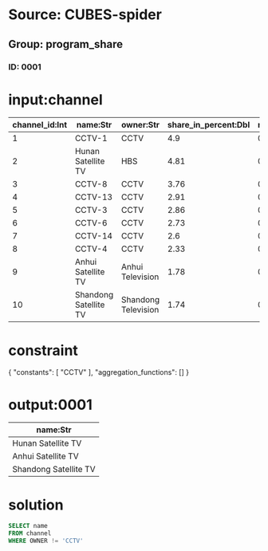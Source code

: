 # Source: CUBES-spider
## Group: program_share
### ID: 0001

# input:channel

| channel_id:Int | name:Str | owner:Str | share_in_percent:Dbl | rating_in_percent:Dbl |
|---|---|---|---|---|
| 1 | CCTV-1 | CCTV | 4.9 | 0.54 |
| 2 | Hunan Satellite TV | HBS | 4.81 | 0.53 |
| 3 | CCTV-8 | CCTV | 3.76 | 0.41 |
| 4 | CCTV-13 | CCTV | 2.91 | 0.32 |
| 5 | CCTV-3 | CCTV | 2.86 | 0.31 |
| 6 | CCTV-6 | CCTV | 2.73 | 0.3 |
| 7 | CCTV-14 | CCTV | 2.6 | 0.29 |
| 8 | CCTV-4 | CCTV | 2.33 | 0.26 |
| 9 | Anhui Satellite TV | Anhui Television | 1.78 | 0.2 |
| 10 | Shandong Satellite TV | Shandong Television | 1.74 | 0.19 |

# constraint

{
  "constants": [
    "CCTV"
  ],
  "aggregation_functions": []
}

# output:0001

| name:Str |
|---|
| Hunan Satellite TV |
| Anhui Satellite TV |
| Shandong Satellite TV |

# solution

```sql
SELECT name
FROM channel
WHERE OWNER != 'CCTV'
```
